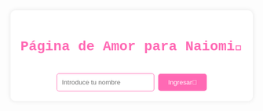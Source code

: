 
<html lang="es">
<head>
    <meta charset="UTF-8">
    <meta name="viewport" content="width=device-width, initial-scale=1.0">
    <title>Página de Amor para Naiomi🌷</title>
    <style>
        body {
            font-family: 'Courier New', Courier, monospace;
            background-image: url('https://photos.app.goo.gl/1rqeMCMvidaze2yA6');
            background-size: cover;
            background-position: center;
            color: #333;
            text-align: center;
            padding: 50px;
            margin: 0;
            display: flex;
            flex-direction: column;
            align-items: center;
            justify-content: center;
            height: 100vh;
        }
        .container {
            background: white;
            padding: 20px;
            border-radius: 10px;
            box-shadow: 0 0 10px rgba(0, 0, 0, 0.1);
            position: relative;
        }
        h1 {
            color: #ff69b4;
        }
        input[type="text"] {
            padding: 10px;
            border-radius: 5px;
            border: 1px solid #ff69b4;
            margin-top: 20px;
        }
        button {
            padding: 10px 20px;
            border: none;
            border-radius: 5px;
            background-color: #ff69b4;
            color: white;
            cursor: pointer;
            margin-top: 10px;
        }
        .letter {
            display: none;
            background-color: #ffccff;
            padding: 20px;
            border-radius: 10px;
            position: relative;
            animation: fadeIn 2s;
        }
        .letter button {
            background-image: url('https://photos.app.goo.gl/t12eSPvKRHSoMgsv9');
            background-size: cover;
            width: 50px;
            height: 50px;
            border-radius: 50%;
            border: none;
            position: absolute;
            top: -25px;
            left: 50%;
            transform: translateX(-50%);
        }
        .content {
            display: none;
            background: white;
            padding: 20px;
            border-radius: 10px;
            box-shadow: 0 0 10px rgba(0, 0, 0, 0.1);
            position: relative;
            max-width: 600px;
            margin: auto;
        }
        .content::before, .content::after {
            content: '';
            position: absolute;
            top: 10px;
            width: 40px;
            height: 40px;
            background-color: white;
            border-radius: 50%;
        }
        .content::before {
            left: -20px;
        }
        .content::after {
            right: -20px;
        }
        .gallery img {
            max-width: 100%;
            border-radius: 10px;
            margin-top: 20px;
        }
        @keyframes fadeIn {
            from {
                opacity: 0;
            }
            to {
                opacity: 1;
            }
        }
    </style>
</head>
<body>
    <div class="container">
        <h1>Página de Amor para Naiomi🌷</h1>
        <input type="text" id="nameInput" placeholder="Introduce tu nombre">
        <button onclick="showLetter()">Ingresar🌷</button>
        <div class="letter" id="letter">
            <button onclick="showContent()"></button>
            <div class="content" id="content">
                <p>Querida Naomi, el amor de mi vida,</p>
                <p>Desde el momento en que te conocí, supe que eras alguien especial. Tu sonrisa ilumina mis días y tu risa es la melodía que alegra mi corazón. Cada momento contigo es un tesoro que guardo con cariño en mi memoria.</p>
                <p>Quiero que sepas que te amo con todo mi ser, por favor perdóname por los errores que he cometido. Te prometo con todo mi corazón que ya no volverá a ocurrir. Sé que no te quiero perder y que te amo, te noto mal, yo sé el daño que causé, pero también sé que te voy a amar hasta después de la muerte. Mi amor por ti es tan profundo como el océano y tan vasto como el cielo. Eres mi compañera, mi confidente y mi mejor amiga. No puedo imaginar mi vida sin ti a mi lado.</p>
                <p>Gracias por ser quien eres, por tu amor incondicional y por llenar mi vida de alegría y felicidad. Eres mi inspiración y mi razón para sonreír cada día.</p>
                <p>Con todo mi amor,</p>
                <p>Davicito</p>

                <h2>Galería de Recuerdos</h2>
                <div class="gallery">
                    <img src="https://photos.app.goo.gl/h3uVUDZMANeDn7Vy5" alt="Descripción del recuerdo 1">
                    <img src="https://photos.app.goo.gl/m9Bq42upRzs5SuWu8" alt="Descripción del recuerdo 2">
                    <img src="https://photos.app.goo.gl/FKprQSAFFttSBjbm7" alt="Descripción del recuerdo 3">
                    <img src="https://photos.app.goo.gl/jHDnDnoGrmaGRNXT8" alt="Descripción del recuerdo 4">
                    <img src="https://photos.app.goo.gl/sHtbaxoUGYsKM9wv5" alt="Descripción del recuerdo 5">
                    <img src="https://photos.app.goo.gl/sBks1E8stKCWLpDJ9" alt="Descripción del recuerdo 6">
                    <img src="https://photos.app.goo.gl/oT3st6o6GijEGbrn8" alt="Descripción del recuerdo 7">
                </div>

                <p>Querida Naomi,</p>
                <p>Si aceptas perdonarme, de verdad quiero que sepas que no te voy a fallar y quiero que sepas que no voy a cometer otra estupidez. Con esta cartita te demuestro todo lo que estoy dispuesto a hacer por recuperar a la niña que tanto amo. Si así lo deseas, estoy aquí para apoyarte y estar contigo en las buenas y en las malas, mi niña. Estoy emocionado por todo lo que el futuro nos depara y por todos los momentos maravillosos que aún están por venir. Te amo más de lo que las palabras pueden expresar y siempre estaré aquí para ti.</p>
                <p>Con todo mi corazón,</p>
                <p>Tu negrito, Leito❤️‍🩹</p>
            </div>
        </div>
    </div>

    <script>
        function showLetter() {
            const name = document.getElementById('nameInput').value;
            if (name) {
                document.getElementById('letter').style.display = 'block';
            }
        }

        function showContent() {
            document.getElementById('content').style.display = 'block';
        }
    </script>
</body>
</html>
